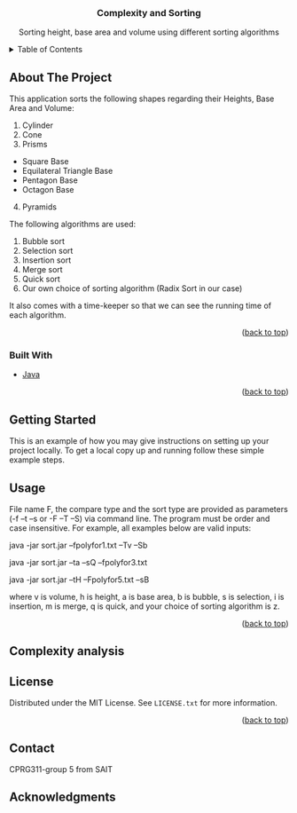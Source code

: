 <div id="top"></div>
 


<!-- PROJECT LOGO -->
<br />
<div align="center">
 

<h3 align="center">Complexity and Sorting</h3>

  <p align="center">
    Sorting height, base area and volume using different sorting algorithms
    <br />
 
  </p>
</div>



<!-- TABLE OF CONTENTS -->
<details>
  <summary>Table of Contents</summary>
  <ol>
    <li>
      <a href="#about-the-project">About The Project</a>
      <ul>
        <li><a href="#built-with">Built With</a></li>
      </ul>
    </li>
    <li>
      <a href="#getting-started">Getting Started</a>
      <ul>
        <li><a href="#prerequisites">Prerequisites</a></li>
        <li><a href="#installation">Installation</a></li>
      </ul>
    </li>
    <li><a href="#usage">Usage</a></li> 
   <li><a href="#analysis">Analysis</a></li>
    <li><a href="#license">License</a></li>
    <li><a href="#contact">Contact</a></li>
    <li><a href="#acknowledgments">Acknowledgments</a></li>
  </ol>
</details>



<!-- ABOUT THE PROJECT -->
## About The Project

This application sorts the following shapes regarding their Heights, Base Area and Volume: 

1. Cylinder
2. Cone
3. Prisms
  - Square Base
  - Equilateral Triangle Base
  - Pentagon Base
  - Octagon Base
4. Pyramids

The following algorithms are used: 

1. Bubble sort
2. Selection sort
3. Insertion sort
4. Merge sort
5. Quick sort
6. Our own choice of sorting algorithm (Radix Sort in our case)

It also comes with a time-keeper so that we can see the running time of each algorithm. 


<p align="right">(<a href="#top">back to top</a>)</p>



### Built With

* [Java](https://www.java.com/)
 

<p align="right">(<a href="#top">back to top</a>)</p>



<!-- GETTING STARTED -->
## Getting Started

This is an example of how you may give instructions on setting up your project locally.
To get a local copy up and running follow these simple example steps.

 
## Usage

File name F, the compare type and the sort type are provided as parameters (-f –t –s or -F –T –S) via command line. 
The program must be order and case insensitive. For example, all examples below are valid inputs:

java -jar sort.jar –fpolyfor1.txt –Tv –Sb

java -jar sort.jar –ta –sQ –fpolyfor3.txt

java -jar sort.jar –tH –Fpolyfor5.txt –sB

where v is volume, h is height, a is base area, b is bubble, s is selection, i is insertion, m is merge, q is quick, and your choice of sorting algorithm is z.

<p align="right">(<a href="#top">back to top</a>)</p>

<!-- Analysis -->
## Complexity analysis




 
<!-- LICENSE -->
## License

Distributed under the MIT License. See `LICENSE.txt` for more information.

<p align="right">(<a href="#top">back to top</a>)</p>



<!-- CONTACT -->
## Contact

CPRG311-group 5 from SAIT
 


<!-- ACKNOWLEDGMENTS -->
## Acknowledgments
 
